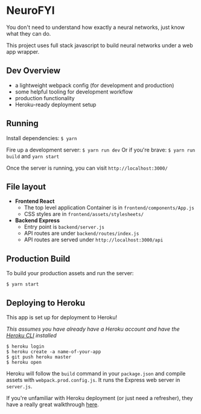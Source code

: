 # NeuroFYI
You don't need to understand how exactly a neural networks, just know what they can do.

This project uses full stack javascript to build neural networks under a web app wrapper.

## Dev Overview

* a lightweight webpack config (for development and production)
* some helpful tooling for development workflow
* production functionality
* Heroku-ready deployment setup

## Running

Install dependencies: `$ yarn`

Fire up a development server: `$ yarn run dev`
Or if you're brave: `$ yarn run build` and `yarn start`

Once the server is running, you can visit `http://localhost:3000/`

## File layout

- **Frontend React**
    - The top level application Container is in `frontend/components/App.js`
    - CSS styles are in `frontend/assets/stylesheets/`
- **Backend Express**
    - Entry point is `backend/server.js`
    - API routes are under `backend/routes/index.js`
    - API routes are served under `http://localhost:3000/api`

## Production Build

To build your production assets and run the server:

```
$ yarn start
```

## Deploying to Heroku

This app is set up for deployment to Heroku!

_This assumes you have already have a Heroku account and have the
[Heroku CLI](https://devcenter.heroku.com/articles/heroku-cli) installed_

```
$ heroku login
$ heroku create -a name-of-your-app
$ git push heroku master
$ heroku open
```

Heroku will follow the `build` command in your `package.json` and compile assets with `webpack.prod.config.js`. It runs the Express web server in `server.js`.

If you're unfamiliar with Heroku deployment (or just need a refresher), they have a really great walkthrough [here](https://devcenter.heroku.com/articles/getting-started-with-nodejs#introduction).
